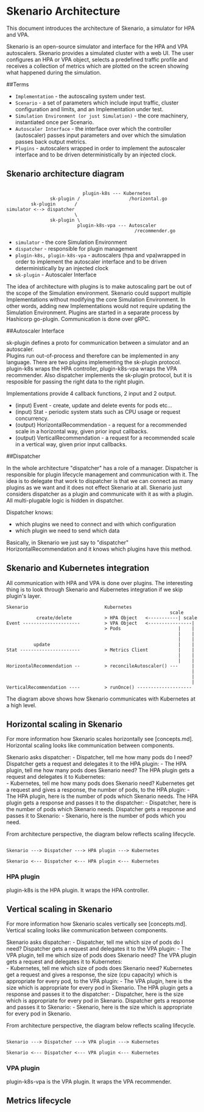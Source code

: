 # Skenario Architecture

This document introduces the architecture of Skenario, a simulator for
HPA and VPA.

Skenario is an open-source simulator and interface for the HPA and VPA autoscalers.
Skenario provides a simulated cluster with a web UI.  The user configures an HPA or VPA object, 
selects a predefined traffic profile and receives a collection of metrics which are plotted on 
the screen showing what happened during the simulation.

##Terms

* `Implementation` - the autoscaling system under test.
* `Scenario` - a set of parameters which include input traffic, cluster configuration and limits, 
  and an Implementation under test.
* `Simulation Environment (or just Simulation)` - the core machinery, instantiated once per Scenario.
* `Autoscaler Interface` - the interface over which the controller (autoscaler) passes input parameters 
  and over which the simulation passes back output metrics.
* `Plugins` - autoscalers wrapped in order to implement the autoscaler interface and to be driven 
  deterministically by an injected clock.

## Skenario architecture diagram

```   
            
                            plugin-k8s --- Kubernetes
                sk-plugin /                  /horizontal.go
         sk-plugin       / 
simulator <--> dispatcher 
                         \ 
                sk-plugin \
                          plugin-k8s-vpa --- Autoscaler
                                               /recommender.go 

```

* `simulator` - the core Simulation Environment
* `dispatcher` - responsible for plugin management
* `plugin-k8s, plugin-k8s-vpa` - autoscalers (hpa and vpa)wrapped in order to implement 
  the autoscaler interface and to be driven deterministically by an injected clock
* `sk-plugin` - Autoscaler Interface 

The idea of architecture with plugins is to make autoscaling part be out of the scope of 
the Simulation environment. Skenario could support multiple Implementations without modifying 
the core Simulation Environment. In other words, adding new Implementations would not require 
updating the Simulation Environment.
Plugins are started in a separate process by Hashicorp go-plugin. Communication is done over gRPC. 

##Autoscaler Interface

sk-plugin defines a proto for communication between a simulator and an autoscaler.  
Plugins run out-of-process and therefore can be implemented in any language. 
There are two plugins implementing the sk-plugin protocol. plugin-k8s wraps the HPA controller, 
plugin-k8s-vpa wraps the VPA recommender. Also dispatcher implements the sk-plugin protocol, but it 
is resposible for passing the right data to the right plugin. 

Implementations provide 4 callback functions, 2 input and 2 output.

* (input) 	Event - create, update and delete events for pods etc...
* (input) 	Stat - periodic system stats such as CPU usage or request concurrency.
* (output) 	HorizontalRecommendation - a request for a recommended scale in a horizontal way, given prior input callbacks.
* (output) 	VerticalRecommendation - a request for a recommended scale in a vertical way, given prior input callbacks.

##Dispatcher 

In the whole architecture "dispatcher" has a role of a manager.
Dispatcher is responsible for plugin lifecycle management and communication with it.
The idea is to delegate that work to dispatcher is that we can connect as many plugins as we want
and it does not effect Skenario at all. Skenario just considers dispatcher as a plugin and
communicate with it as with a plugin. All multi-plugable logic is hidden in dispatcher.

Dispatcher knows: 
* which plugins we need to connect and with which configuration
* which plugin we need to send which data

Basically, in Skenario we just say to "dispatcher" HorizontalRecommendation and 
it knows which plugins have this method.   
 
## Skenario and Kubernetes integration

All communication with HPA and VPA is done over plugins. The interesting thing is to 
look through Skenario and Kubernetes integration if we skip plugin's layer.

```
Skenario                            Kubernetes
                                                            scale
           create/delete            > HPA Object   <-----------| scale
Event ---------------------         > VPA Object   <----------------| 
                                    > Pods                     |    |
                                                               |    |
                                                               |    |
          update                                               |    | 
Stat ----------------------         > Metrics Client           |    |
                                                               |    |
                                                               |    | 
HorizontalRecommendation --         > reconcileAutoscaler() ---     |
                                                                    |
                                                                    |
                                                                    |
VerticalRecommendation ----         > runOnce() --------------------

```
The diagram above shows how Skenario communicates with Kubernetes at a high level.

## Horizontal scaling in Skenario

For more information how Skenario scales horizontally see [concepts.md].
Horizontal scaling looks like communication between components. 

Skenario asks dispatcher:
    - Dispatcher, tell me how many pods do I need?
Dispatcher gets a request and delegates it to the HPA plugin:
    - The HPA plugin, tell me how many pods does Skenario need?
The HPA plugin gets a request and delegates it to Kubernetes:     
    - Kubernetes, tell me how many pods does Skenario need?
Kubernetes get a request and gives a response, the number of pods, to the HPA plugin:
    - The HPA plugin, here is the number of pods which Skenario needs.
The HPA plugin gets a response and passes it to the dispatcher:
    - Dispatcher, here is the number of pods which Skenario needs.
Dispatcher gets a response and passes it to Skenario:
    - Skenario, here is the number of pods which you need.

From architecture perspective, the diagram below reflects scaling lifecycle.
                                
```

Skenario ---> Dispatcher ---> HPA plugin ---> Kubernetes

Skenario <--- Dispatcher <--- HPA plugin <--- Kubernetes

```

### HPA plugin

plugin-k8s is the HPA plugin. It wraps the HPA controller. 

## Vertical scaling in Skenario

For more information how Skenario scales vertically see [concepts.md].
Vertical scaling looks like communication between components. 

Skenario asks dispatcher:
    - Dispatcher, tell me which size of pods do I need?
Dispatcher gets a request and delegates it to the VPA plugin:
    - The VPA plugin, tell me which size of pods does Skenario need?
The VPA plugin gets a request and delegates it to Kubernetes:     
    - Kubernetes, tell me which size of pods does Skenario need?
Kubernetes get a request and gives a response, the size (cpu capacity) which is
appropriate for every pod, to the VPA plugin:
    - The VPA plugin, here is the size which is appropriate for every pod in Skenario.
The HPA plugin gets a response and passes it to the dispatcher:
    - Dispatcher, here is the size which is appropriate for every pod in Skenario.
Dispatcher gets a response and passes it to Skenario:
    - Skenario, here is the size which is appropriate for every pod in Skenario.

From architecture perspective, the diagram below reflects scaling lifecycle.
                                
```

Skenario ---> Dispatcher ---> VPA plugin ---> Kubernetes

Skenario <--- Dispatcher <--- VPA plugin <--- Kubernetes

```



### VPA plugin

plugin-k8s-vpa is the VPA plugin. It wraps the VPA recommender.  

## Metrics lifecycle